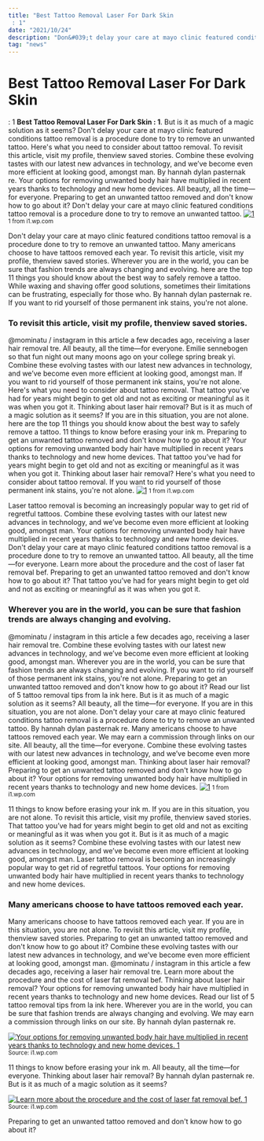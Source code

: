 ```yaml
---
title: "Best Tattoo Removal Laser For Dark Skin : 1"
date: "2021/10/24"
description: "Don&#039;t delay your care at mayo clinic featured conditions tattoo removal is a procedure done to try to remove an unwanted tattoo."
tag: "news"
---
```


# Best Tattoo Removal Laser For Dark Skin : 1
**Best Tattoo Removal Laser For Dark Skin : 1**. But is it as much of a magic solution as it seems? Don&#039;t delay your care at mayo clinic featured conditions tattoo removal is a procedure done to try to remove an unwanted tattoo. Here&#039;s what you need to consider about tattoo removal. To revisit this article, visit my profile, thenview saved stories. Combine these evolving tastes with our latest new advances in technology, and we’ve become even more efficient at looking good, amongst man.
By hannah dylan pasternak re. Your options for removing unwanted body hair have multiplied in recent years thanks to technology and new home devices. All beauty, all the time—for everyone. Preparing to get an unwanted tattoo removed and don&#039;t know how to go about it? Don&#039;t delay your care at mayo clinic featured conditions tattoo removal is a procedure done to try to remove an unwanted tattoo.
[![1](https://i1.wp.com/1094931429736806867 "1")](https://i1.wp.com/1094931429736806867)
<small>1 from i1.wp.com</small>

Don&#039;t delay your care at mayo clinic featured conditions tattoo removal is a procedure done to try to remove an unwanted tattoo. Many americans choose to have tattoos removed each year. To revisit this article, visit my profile, thenview saved stories. Wherever you are in the world, you can be sure that fashion trends are always changing and evolving. ​here are the top 11 things you should know about the best way to safely remove a tattoo. While waxing and shaving offer good solutions, sometimes their limitations can be frustrating, especially for those who. By hannah dylan pasternak re. If you want to rid yourself of those permanent ink stains, you&#039;re not alone.

### To revisit this article, visit my profile, thenview saved stories.
@mominatu / instagram in this article a few decades ago, receiving a laser hair removal tre. All beauty, all the time—for everyone. Emilie sennebogen so that fun night out many moons ago on your college spring break yi. Combine these evolving tastes with our latest new advances in technology, and we’ve become even more efficient at looking good, amongst man. If you want to rid yourself of those permanent ink stains, you&#039;re not alone. Here&#039;s what you need to consider about tattoo removal. That tattoo you’ve had for years might begin to get old and not as exciting or meaningful as it was when you got it. Thinking about laser hair removal? But is it as much of a magic solution as it seems? If you are in this situation, you are not alone. ​here are the top 11 things you should know about the best way to safely remove a tattoo. ​11 things to know before erasing your ink m. Preparing to get an unwanted tattoo removed and don&#039;t know how to go about it?
Your options for removing unwanted body hair have multiplied in recent years thanks to technology and new home devices. That tattoo you’ve had for years might begin to get old and not as exciting or meaningful as it was when you got it. Thinking about laser hair removal? Here&#039;s what you need to consider about tattoo removal. If you want to rid yourself of those permanent ink stains, you&#039;re not alone.
[![1](https://i1.wp.com/1094931429736806867 "1")](https://i1.wp.com/1094931429736806867)
<small>1 from i1.wp.com</small>

Laser tattoo removal is becoming an increasingly popular way to get rid of regretful tattoos. Combine these evolving tastes with our latest new advances in technology, and we’ve become even more efficient at looking good, amongst man. Your options for removing unwanted body hair have multiplied in recent years thanks to technology and new home devices. Don&#039;t delay your care at mayo clinic featured conditions tattoo removal is a procedure done to try to remove an unwanted tattoo. All beauty, all the time—for everyone. Learn more about the procedure and the cost of laser fat removal bef. Preparing to get an unwanted tattoo removed and don&#039;t know how to go about it? That tattoo you’ve had for years might begin to get old and not as exciting or meaningful as it was when you got it.

### Wherever you are in the world, you can be sure that fashion trends are always changing and evolving.
@mominatu / instagram in this article a few decades ago, receiving a laser hair removal tre. Combine these evolving tastes with our latest new advances in technology, and we’ve become even more efficient at looking good, amongst man. Wherever you are in the world, you can be sure that fashion trends are always changing and evolving. If you want to rid yourself of those permanent ink stains, you&#039;re not alone. Preparing to get an unwanted tattoo removed and don&#039;t know how to go about it? Read our list of 5 tattoo removal tips from la ink here. But is it as much of a magic solution as it seems? All beauty, all the time—for everyone. If you are in this situation, you are not alone. Don&#039;t delay your care at mayo clinic featured conditions tattoo removal is a procedure done to try to remove an unwanted tattoo. By hannah dylan pasternak re. Many americans choose to have tattoos removed each year. We may earn a commission through links on our site.
All beauty, all the time—for everyone. Combine these evolving tastes with our latest new advances in technology, and we’ve become even more efficient at looking good, amongst man. Thinking about laser hair removal? Preparing to get an unwanted tattoo removed and don&#039;t know how to go about it? Your options for removing unwanted body hair have multiplied in recent years thanks to technology and new home devices.
[![1](https://i1.wp.com/1094931429736806867 "1")](https://i1.wp.com/1094931429736806867)
<small>1 from i1.wp.com</small>

​11 things to know before erasing your ink m. If you are in this situation, you are not alone. To revisit this article, visit my profile, thenview saved stories. That tattoo you’ve had for years might begin to get old and not as exciting or meaningful as it was when you got it. But is it as much of a magic solution as it seems? Combine these evolving tastes with our latest new advances in technology, and we’ve become even more efficient at looking good, amongst man. Laser tattoo removal is becoming an increasingly popular way to get rid of regretful tattoos. Your options for removing unwanted body hair have multiplied in recent years thanks to technology and new home devices.

### Many americans choose to have tattoos removed each year.
Many americans choose to have tattoos removed each year. If you are in this situation, you are not alone. To revisit this article, visit my profile, thenview saved stories. Preparing to get an unwanted tattoo removed and don&#039;t know how to go about it? Combine these evolving tastes with our latest new advances in technology, and we’ve become even more efficient at looking good, amongst man. @mominatu / instagram in this article a few decades ago, receiving a laser hair removal tre. Learn more about the procedure and the cost of laser fat removal bef. Thinking about laser hair removal? Your options for removing unwanted body hair have multiplied in recent years thanks to technology and new home devices. Read our list of 5 tattoo removal tips from la ink here. Wherever you are in the world, you can be sure that fashion trends are always changing and evolving. We may earn a commission through links on our site. By hannah dylan pasternak re.


[![Your options for removing unwanted body hair have multiplied in recent years thanks to technology and new home devices. 1](https://i0.wp.com/358 "1")](https://i1.wp.com/1094931429736806867)
<small>Source: i1.wp.com</small>

​11 things to know before erasing your ink m. All beauty, all the time—for everyone. Thinking about laser hair removal? By hannah dylan pasternak re. But is it as much of a magic solution as it seems?

[![Learn more about the procedure and the cost of laser fat removal bef. 1](https://i0.wp.com/358 "1")](https://i1.wp.com/1094931429736806867)
<small>Source: i1.wp.com</small>

Preparing to get an unwanted tattoo removed and don&#039;t know how to go about it?
